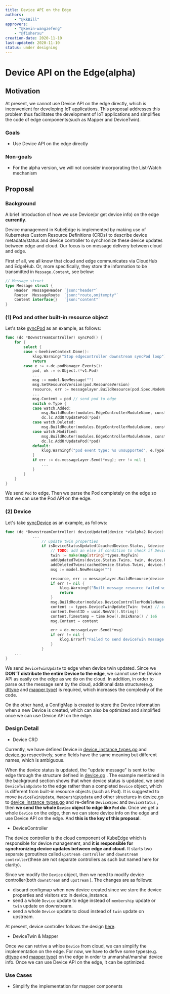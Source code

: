```yaml
---
title: Device API on the Edge
authors:
    - "@kkBill"
approvers:
    - "@kevin-wangzefeng"
    - "@fisherxu"
creation-date: 2020-11-10
last-updated: 2020-11-10
status: under designing
---
```




# Device API on the Edge(alpha)

## Motivation

At present, we cannot use Device API on the edge directly, which is inconvenient for developing IoT applications. This proposal addresses this problem thus facilitates the development of IoT applications and simplifies the code of edge components(such as Mapper and DeviceTwin).

### Goals

* Use Device API on the edge directly

### Non-goals

* For the alpha version, we will not consider incorporating the List-Watch mechanism

## Proposal

### Background

A brief introduction of how we use Device(or get device info) on the edge **currently**.

Device management in KubeEdge is implemented by making use of Kubernetes Custom Resource Definitions (CRDs) to describe device metadata/status and device controller to synchronize these device updates between edge and cloud. Our focus is on message delivery between cloud and edge.

First of all, we all know that cloud and edge communicates via CloudHub and EdgeHub. Or, more specifically, they store the information to be transmitted in `Message.Content`, see below:

```go
// Message struct
type Message struct {
	Header  MessageHeader `json:"header"`
	Router  MessageRoute  `json:"route,omitempty"`
	Content interface{}   `json:"content"`
}
```

### (1) Pod and other built-in resource object

Let's take [syncPod](https://github.com/kubeedge/kubeedge/blob/master/cloud/pkg/edgecontroller/controller/downstream.go#L47) as an example, as follows:

```go
func (dc *DownstreamController) syncPod() {
	for {
		select {
		case <-beehiveContext.Done():
			klog.Warning("Stop edgecontroller downstream syncPod loop")
			return
		case e := <-dc.podManager.Events():
			pod, ok := e.Object.(*v1.Pod)
			...
			msg := model.NewMessage("")
			msg.SetResourceVersion(pod.ResourceVersion)
			resource, err := messagelayer.BuildResource(pod.Spec.NodeName, pod.Namespace, model.ResourceTypePod, pod.Name)
			...
			msg.Content = pod // send pod to edge
			switch e.Type {
			case watch.Added:
				msg.BuildRouter(modules.EdgeControllerModuleName, constants.GroupResource, resource, model.InsertOperation)
				dc.lc.AddOrUpdatePod(*pod)
			case watch.Deleted:
				msg.BuildRouter(modules.EdgeControllerModuleName, constants.GroupResource, resource, model.DeleteOperation)
			case watch.Modified:
				msg.BuildRouter(modules.EdgeControllerModuleName, constants.GroupResource, resource, model.UpdateOperation)
				dc.lc.AddOrUpdatePod(*pod)
			default:
				klog.Warningf("pod event type: %s unsupported", e.Type)
			}
			if err := dc.messageLayer.Send(*msg); err != nil {
				...
			}
		}
	}
}
```

We send `Pod` to edge. Then we parse the Pod completely on the edge so that we can use the Pod API on the edge.

### (2) Device

Let's take [syncDevice](https://github.com/kubeedge/kubeedge/blob/master/cloud/pkg/devicecontroller/controller/downstream.go#L594) as an example, as follows:

```go
func (dc *DownstreamController) deviceUpdated(device *v1alpha2.Device) {
  			...
				// update twin properties
				if isDeviceStatusUpdated(&cachedDevice.Status, &device.Status) {
					// TODO: add an else if condition to check if DeviceModelReference has changed, if yes whether deviceModelReference exists
					twin := make(map[string]*types.MsgTwin)
					addUpdatedTwins(device.Status.Twins, twin, device.ResourceVersion)
					addDeletedTwins(cachedDevice.Status.Twins, device.Status.Twins, twin, device.ResourceVersion)
					msg := model.NewMessage("")

					resource, err := messagelayer.BuildResource(device.Spec.NodeSelector.NodeSelectorTerms[0].MatchExpressions[0].Values[0], "device/"+device.Name+"/twin/cloud_updated", "")
					if err != nil {
						klog.Warningf("Built message resource failed with error: %s", err)
						return
					}
					msg.BuildRouter(modules.DeviceControllerModuleName, constants.GroupTwin, resource, model.UpdateOperation)
					content := types.DeviceTwinUpdate{Twin: twin} // send DeviceTwinUpdate to edge
					content.EventID = uuid.NewV4().String()
					content.Timestamp = time.Now().UnixNano() / 1e6
					msg.Content = content

					err = dc.messageLayer.Send(*msg)
					if err != nil {
						klog.Errorf("Failed to send deviceTwin message %v due to error %v", msg, err)
					}
				}
  	...
} 
```

We send `DeviceTwinUpdate` to edge when device twin updated. Since we **DON'T distribute the entire Device to the edge**, we cannot use the Device API as easily on the edge as we do on the cloud. In addition, in order to parse out the message sent by the cloud, additional data structure(e.g.  [dttype](https://github.com/kubeedge/kubeedge/tree/master/edge/pkg/devicetwin/dttype) and [mapper type](https://github.com/kubeedge/kubeedge/blob/master/mappers/common/configmaptype.go)) is required, which increases the complexity of the code.

On the other hand, a ConfigMap is created to store the Device information when a new Device is created, which can also be optimized and simplified once we can use Device API on the edge.

### Design Detail

* Device CRD

Currently, we have defined Device in [device_instance_types.go](https://github.com/kubeedge/kubeedge/blob/master/cloud/pkg/apis/devices/v1alpha2/device_instance_types.go#L360) and [device.go](https://github.com/kubeedge/kubeedge/blob/master/cloud/pkg/devicecontroller/types/device.go#L4) respectively, some fields have the same meaning but different names, which is ambiguous. 

When the device status is updated, the "update message" is sent to the edge through the structure defined in  [device.go](https://github.com/kubeedge/kubeedge/blob/master/cloud/pkg/devicecontroller/types/device.go#L4) . The example mentioned in the background section shows that when device status is updated, we send `DeviceTwinUpdate` to the edge rather than a completed `Device` object, which is different from built-in resource objects (such as Pod). It is suggested to move `DeviceTwinUpdate`, `MembershipUpdate` and other structures in  [device.go](https://github.com/kubeedge/kubeedge/blob/master/cloud/pkg/devicecontroller/types/device.go#L4) to  [device_instance_types.go](https://github.com/kubeedge/kubeedge/blob/master/cloud/pkg/apis/devices/v1alpha2/device_instance_types.go#L360) and re-define `DeviceSpec` and `DeviceStatus` , then **we send the whole `Device` object to edge like `Pod` do**. Once we get a whole `Device` on the edge, then we can store device info on the edge and use Device API on the edge. And **this is the key of this proposal**.

* DeviceController

The device controller is the cloud component of KubeEdge which is responsible for device management, and **it is responsible for synchronizing device updates between edge and cloud.** It starts two separate goroutines called `upstream controller` and `downstream controller`(these are not separate controllers as such but named here for clarity). 

Since we modify the `Device` object, then we need to modify device controller(both `downstream` and `upstream` ). The changes are as follows:

* discard configmap when new device created since we store the device properties and visitors etc in device_instance.
* send a whole `Device` update to edge instead of `membership` update or `twin` update on downstream.
* send a whole `Device` update to cloud instead of `twin` update on upstream.

At present, device controller follows the design [here](https://github.com/kubeedge/kubeedge/blob/master/docs/components/cloud/device_controller.md#device-controller). 

* DeviceTwin & Mapper

Once we can retrive a whloe `Device` from cloud,  we can simplify the implementation on the edge. For now, we have to defive some types(e.g.  [dttype](https://github.com/kubeedge/kubeedge/tree/master/edge/pkg/devicetwin/dttype) and [mapper type](https://github.com/kubeedge/kubeedge/blob/master/mappers/common/configmaptype.go)) on the edge in order to unmarshal/marshal device info. Once we can use Device API on the edge, it can be optimized.

### Use Cases

* Simplify the implementation for mapper components 



